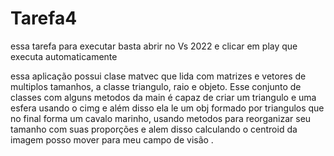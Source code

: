 # Tarefa4

essa tarefa para executar basta abrir no Vs 2022 e clicar em play que executa automaticamente

essa aplicação possui clase matvec que lida com matrizes e vetores de multiplos tamanhos, a classe triangulo, raio e objeto.
Esse conjunto de classes com alguns metodos da main é capaz de criar um triangulo e uma esfera usando o cimg e além disso ela le um obj formado por triangulos que no final forma um cavalo marinho, usando metodos para reorganizar seu tamanho com suas proporções e alem disso calculando o centroid da imagem posso mover para meu campo de visão .
